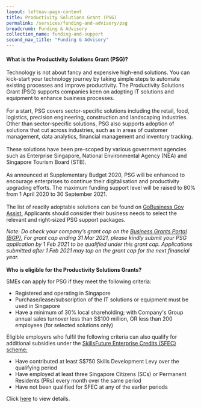 ```yaml
---
layout: leftnav-page-content 
title: Productivity Solutions Grant (PSG)
permalink: /services/funding-and-advisory/psg
breadcrumb: Funding & Advisory 
collection_name: funding-and-support
second_nav_title: "Funding & Advisory"
---
```


<h4>What is the Productivity Solutions Grant (PSG)?</h4>
<p>Technology is not about fancy and expensive high-end solutions. You can kick-start your technology journey by taking simple steps to automate existing processes 
and improve productivity. The Productivity Solutions Grant (PSG) supports companies keen on adopting IT solutions and equipment to enhance business processes.
<br><br>
For a start, PSG covers sector-specific solutions including the retail, food, logistics, precision engineering, construction and landscaping industries. Other than 
sector-specific solutions, PSG also supports adoption of solutions that cut across industries, such as in areas of customer management, data analytics, financial 
management and inventory tracking.
<br><br>
These solutions have been pre-scoped by various government agencies such as Enterprise Singapore, National Environmental Agency (NEA) and Singapore Tourism Board (STB).
<br><br>
As announced at Supplementary Budget 2020, PSG will be enhanced to encourage enterprises to continue their digitalisation and productivity upgrading efforts. The 
maximum funding support level will be raised to 80% from 1 April 2020 to 30 September 2021.
<br><br>
The list of readily adoptable solutions can be found on 
<a href="https://govassist.gobusiness.gov.sg/productivity-solutions-grant/#supportable-solutions">GoBusiness Gov Assist.</a> Applicants should consider their business needs 
to select the relevant and right-sized PSG support packages.
</p>
<i>Note: Do check your company’s grant cap on the <a href="https://businessgrants.gov.sg/">Business Grants Portal (BGP).</a> For grant cap ending 31 Mar 2021, please kindly submit your PSG application by 1 Feb 2021 
to be qualified under this grant cap. Applications submitted after 1 Feb 2021 may tap on the grant cap for the next financial year.</i>
<br><br>
<b>Who is eligible for the Productivity Solutions Grants?</b>
<p>SMEs can apply for PSG if they meet the following criteria:
<ul>
<li>Registered and operating in Singapore</li>
<li>Purchase/lease/subscription of the IT solutions or equipment must be used in Singapore</li>
<li>Have a minimum of 30% local shareholding; with Company's Group annual sales turnover less than S$100 million, OR less than 200 employees (for selected 
solutions only)</li>
</ul>
Eligible employers who fulfil the following criteria can also qualify for additional subsidies under the 
<a href="https://www.enterprisesg.gov.sg/financial-assistance/grants/for-local-companies/skillsfuture-enterprise-credit">SkillsFuture Enterprise Credits (SFEC) scheme:</a>
<ul>
<li>Have contributed at least S$750 Skills Development Levy over the qualifying period</li>
<li>Have employed at least three Singapore Citizens (SCs) or Permanent Residents (PRs) every month over the same period</li>
<li>Have not been qualified for SFEC at any of the earlier periods</li>
</ul>
</p>

<p>Click <a href="https://www.enterprisesg.gov.sg/financial-assistance/grants/for-local-companies/productivity-solutions-grant">here</a> to view details.</p>
